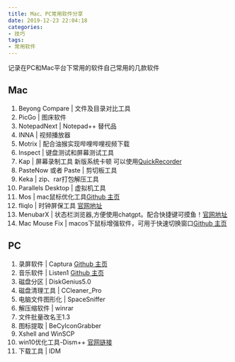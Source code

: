 ```yaml
---
title: Mac、PC常用软件分享
date: 2019-12-23 22:04:18
categories:
- 技巧
tags:
- 常用软件
---
```

记录在PC和Mac平台下常用的软件自己常用的几款软件

<!--more-->
## Mac
1. Beyong Compare | 文件及目录对比工具
2. PicGo | 图床软件
3. NotepadNext  | Notepad++ 替代品
4. INNA | 视频播放器
5. Motrix | 配合油猴实现哔哩哔哩视频下载
6. Inspect | 键盘测试和屏幕测试工具
7. Kap | 屏幕录制工具 新版系统卡顿 可以使用[QuickRecorder](https://github.com/lihaoyun6/QuickRecorder) 
8. PasteNow 或者 Paste | 剪切板工具
9. Keka | zip、rar打包解压工具
10. Parallels Desktop | 虚拟机工具
11. Mos | mac鼠标优化工具[Github 主页](https://github.com/Caldis/Mos/releases)
12. fliqlo | 时钟屏保工具 [官网地址](https://fliqlo.com/screensaver/#google_vignette)
13. MenubarX | 状态栏浏览器,方便使用chatgpt。配合快捷键可摸鱼！[官网地址](https://menubarx.app/)
14. Mac Mouse Fix | macos下鼠标增强软件，可用于快速切换窗口[Github 主页](https://github.com/noah-nuebling/mac-mouse-fix)

## PC
1. 录屏软件 | Captura [Github 主页](https://github.com/MathewSachin/Captura/)
2. 音乐软件 | Listen1 [Github 主页](https://github.com/listen1)
3. 磁盘分区 | DiskGenius5.0
4. 磁盘清理工具 | CCleaner_Pro
5. 电脑文件图形化 | SpaceSniffer
6. 解压缩软件 | winrar
7. 文件批量改名王1.3
8. 图标提取 | BeCyIconGrabber
9. Xshell and WinSCP
10. win10优化工具-Dism++ [官网链接](https://www.chuyu.me/zh-Hans/index.html)
11. 下载工具 | IDM

